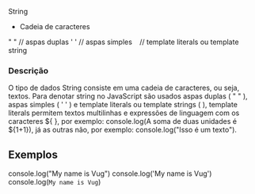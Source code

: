 String 

* Cadeia de caracteres 

" " // aspas duplas
' ' // aspas simples
` ` // template literals ou template string

### Descrição

O tipo de dados String consiste em uma cadeia de caracteres, ou seja, textos. Para denotar string no JavaScript são usados aspas duplas ( " " ), aspas simples ( ' ' ) e template literals ou template strings ( ), template literals permitem textos multilinhas e expressões de linguagem com os caracteres ${ }, por exemplo: console.log(A soma de duas unidades é ${1+1}), já as outras não, por exemplo: console.log("Isso é um texto").

## Exemplos

console.log("My name is Vug")
console.log('My name is Vug')
console.log(`My name is Vug`)